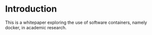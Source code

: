 # Introduction

This is a whitepaper exploring the use of software containers, namely docker, in academic research.





